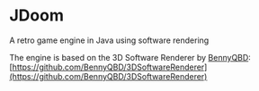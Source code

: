 # JDoom

A retro game engine in Java using software rendering

The engine is based on the 3D Software Renderer by [BennyQBD](https://github.com/BennyQBD): [https://github.com/BennyQBD/3DSoftwareRenderer](https://github.com/BennyQBD/3DSoftwareRenderer)